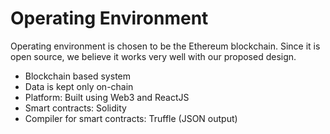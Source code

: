 # Operating Environment

Operating environment is chosen to be the Ethereum blockchain. Since it is open source, we believe it works very well with our proposed design.

* Blockchain based system
* Data is kept only on-chain
* Platform: Built using Web3 and ReactJS
* Smart contracts: Solidity
*   Compiler for smart contracts: Truffle (JSON output)





